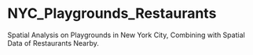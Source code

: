# NYC_Playgrounds_Restaurants
Spatial Analysis on Playgrounds in New York City, Combining with Spatial Data of Restaurants Nearby.
<br/>
[](NYC_Playgrounds_Restaurants/Plot/KD005_4.png)
